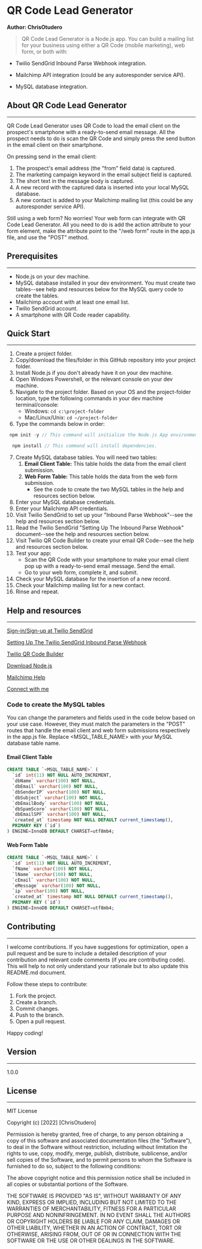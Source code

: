 # QR Code Lead Generator

**Author: ChrisOtudero**

> QR Code Lead Generator is a Node.js app. You can build a mailing list for your business
> using either a QR Code (mobile marketing), web form, or both with:

- Twilio SendGrid Inbound Parse Webhook integration.

- Mailchimp API integration (could be any autoresponder service API).

- MySQL database integration.

## About QR Code Lead Generator

---

QR Code Lead Generator uses QR Code to load the email client on the prospect's smartphone with a ready-to-send email message. All the prospect needs to do is scan the QR Code and simply press the send button in the email client on their smartphone.

On pressing send in the email client:

1. The prospect's email address (the "from" field data) is captured.
2. The marketing campaign keyword in the email subject field is captured.
3. The short text in the message body is captured.
4. A new record with the captured data is inserted into your local MySQL database.
5. A new contact is added to your Mailchimp mailing list (this could be any autoresponder service API).

Still using a web form? No worries! Your web form can integrate with QR Code Lead Generator. All you need to do is add the action attribute to your form element, make the attribute point to the "/web form" route in the app.js file, and use the "POST" method.

## Prerequisites

---

- Node.js on your dev machine.
- MySQL database installed in your dev environment. You must create two tables--see help and resources below for the MySQL query code to create the tables.
- Mailchimp account with at least one email list.
- Twilio SendGrid account.
- A smartphone with QR Code reader capability.

## Quick Start

---

1. Create a project folder.
2. Copy/download the files/folder in this GitHub repository into your project folder.
3. Install Node.js if you don't already have it on your dev machine.
4. Open Windows Powershell, or the relevant console on your dev machine.
5. Navigate to the project folder. Based on your OS and the project-folder location, type the following commands in your dev machine terminal/console:
   - Windows: `cd c:\project-folder`
   - Mac/Linux/Unix: `cd ~/project-folder`
6. Type the commands below in order:

```js
 npm init -y // This command will initialize the Node.js App environment.

  npm install // This command will install dependencies.
```

7. Create MySQL database tables. You will need two tables:
   1. **Email Client Table:** This table holds the data from the email client submission.
   2. **Web Form Table:** This table holds the data from the web form submission.
      - See the code to create the two MySQL tables in the help and resources section below.
8. Enter your MySQL database credentials.
9. Enter your Mailchimp API credentials.
10. Visit Twilio SendGrid to set up your "Inbound Parse Webhook"--see the help and resources section below.
11. Read the Twilio SendGrid "Setting Up The Inbound Parse Webhook" document--see the help and resources section below.
12. Visit Twilio QR Code Builder to create your email QR Code--see the help and resources section below.
13. Test your app:
    - Scan the QR Code with your smartphone to make your email client pop up with a ready-to-send email message. Send the email.
    - Go to your web form, complete it, and submit.
14. Check your MySQL database for the insertion of a new record.
15. Check your Mailchimp mailing list for a new contact.
16. Rinse and repeat.

## Help and resources

---

[Sign-in/Sign-up at Twilio SendGrid](https://signup.sendgrid.com/ "Sign-in/Sign-up at Twilio SendGrid")

[Setting Up The Twilio SendGrid Inbound Parse Webhook](https://docs.sendgrid.com/for-developers/parsing-email/setting-up-the-inbound-parse-webhook "Setting Up The Inbound Parse Webhook")

[Twilio QR Code Builder](https://server-1424-dev.twil.io/index.html "Twilio QR Code Builder")

[Download Node.js](https://nodejs.org/en/download/ "Download Node.js")

[Mailchimp Help](https://Mailchimp.com/help/ "Mailchimp Help")

[Connect with me](https://github.com/ChrisOtudero "Connect with me")

### Code to create the MySQL tables

You can change the parameters and fields used in the code below based on your use case. However, they must match the parameters in the "POST" routes that handle the email client and web form submissions respectively in the app.js file. Replace <MSQL_TABLE_NAME> with your MySQL database table name.

#### **Email Client Table**

```sql
CREATE TABLE `<MSQL_TABLE_NAME>` (
  `id` int(11) NOT NULL AUTO_INCREMENT,
  `dbName` varchar(100) NOT NULL,
  `dbEmail` varchar(100) NOT NULL,
  `dbSenderIP` varchar(100) NOT NULL,
  `dbSubject` varchar(100) NOT NULL,
  `dbEmailBody` varchar(100) NOT NULL,
  `dbSpamScore` varchar(100) NOT NULL,
  `dbEmailSPF` varchar(100) NOT NULL,
  `created_at` timestamp NOT NULL DEFAULT current_timestamp(),
  PRIMARY KEY (`id`)
) ENGINE=InnoDB DEFAULT CHARSET=utf8mb4;
```

#### **Web Form Table**

```sql
CREATE TABLE `<MSQL_TABLE_NAME>` (
  `id` int(11) NOT NULL AUTO_INCREMENT,
  `fName` varchar(100) NOT NULL,
  `lName` varchar(100) NOT NULL,
  `cEmail` varchar(100) NOT NULL,
  `eMessage` varchar(100) NOT NULL,
  `ip` varchar(100) NOT NULL,
  `created_at` timestamp NOT NULL DEFAULT current_timestamp(),
  PRIMARY KEY (`id`)
) ENGINE=InnoDB DEFAULT CHARSET=utf8mb4;
```

## Contributing

---

I welcome contributions. If you have suggestions for optimization, open a pull request and be sure to include a detailed description of your contribution and relevant code comments (if you are contributing code). This will help to not only understand your rationale but to also update this README.md document.

Follow these steps to contribute:

1. Fork the project.
2. Create a branch.
3. Commit changes.
4. Push to the branch.
5. Open a pull request.

Happy coding!

## Version

---

1.0.0

## License

---

MIT License

Copyright (c) [2022] [ChrisOtudero]

Permission is hereby granted, free of charge, to any person obtaining a copy
of this software and associated documentation files (the "Software"), to deal
in the Software without restriction, including without limitation the rights
to use, copy, modify, merge, publish, distribute, sublicense, and/or sell
copies of the Software, and to permit persons to whom the Software is
furnished to do so, subject to the following conditions:

The above copyright notice and this permission notice shall be included in all
copies or substantial portions of the Software.

THE SOFTWARE IS PROVIDED "AS IS", WITHOUT WARRANTY OF ANY KIND, EXPRESS OR
IMPLIED, INCLUDING BUT NOT LIMITED TO THE WARRANTIES OF MERCHANTABILITY,
FITNESS FOR A PARTICULAR PURPOSE AND NONINFRINGEMENT. IN NO EVENT SHALL THE
AUTHORS OR COPYRIGHT HOLDERS BE LIABLE FOR ANY CLAIM, DAMAGES OR OTHER
LIABILITY, WHETHER IN AN ACTION OF CONTRACT, TORT OR OTHERWISE, ARISING FROM,
OUT OF OR IN CONNECTION WITH THE SOFTWARE OR THE USE OR OTHER DEALINGS IN THE
SOFTWARE.

